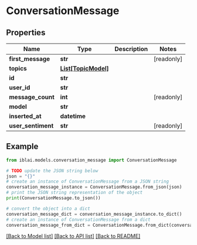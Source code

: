 # ConversationMessage


## Properties

Name | Type | Description | Notes
------------ | ------------- | ------------- | -------------
**first_message** | **str** |  | [readonly] 
**topics** | [**List[TopicModel]**](TopicModel.md) |  | 
**id** | **str** |  | 
**user_id** | **str** |  | 
**message_count** | **int** |  | [readonly] 
**model** | **str** |  | 
**inserted_at** | **datetime** |  | 
**user_sentiment** | **str** |  | [readonly] 

## Example

```python
from iblai.models.conversation_message import ConversationMessage

# TODO update the JSON string below
json = "{}"
# create an instance of ConversationMessage from a JSON string
conversation_message_instance = ConversationMessage.from_json(json)
# print the JSON string representation of the object
print(ConversationMessage.to_json())

# convert the object into a dict
conversation_message_dict = conversation_message_instance.to_dict()
# create an instance of ConversationMessage from a dict
conversation_message_from_dict = ConversationMessage.from_dict(conversation_message_dict)
```
[[Back to Model list]](../README.md#documentation-for-models) [[Back to API list]](../README.md#documentation-for-api-endpoints) [[Back to README]](../README.md)


